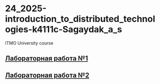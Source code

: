 # 24_2025-introduction_to_distributed_technologies-k4111c-Sagaydak_a_s
ITMO University course
## [Лабораторная работа №1](./lab1/lab1_report.md)
## [Лабораторная работа №2](./lab2/lab2_report.md)